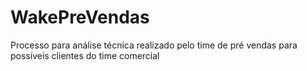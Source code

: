 # WakePreVendas
Processo para análise técnica realizado pelo time de pré vendas para possíveis clientes do time comercial
